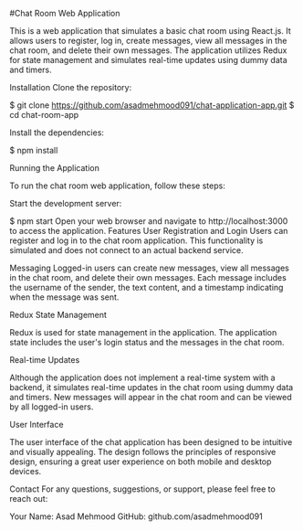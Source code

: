 #Chat Room Web Application

This is a web application that simulates a basic chat room using React.js. It allows users to register, log in, create messages, view all messages in the chat room, and delete their own messages. The application utilizes Redux for state management and simulates real-time updates using dummy data and timers.

Installation
Clone the repository:

$ git clone https://github.com/asadmehmood091/chat-application-app.git
$ cd chat-room-app

Install the dependencies:

$ npm install

Running the Application

To run the chat room web application, follow these steps:

Start the development server:

$ npm start
Open your web browser and navigate to http://localhost:3000 to access the application.
Features
User Registration and Login
Users can register and log in to the chat room application. This functionality is simulated and does not connect to an actual backend service.

Messaging
Logged-in users can create new messages, view all messages in the chat room, and delete their own messages. Each message includes the username of the sender, the text content, and a timestamp indicating when the message was sent.

Redux State Management

Redux is used for state management in the application. The application state includes the user's login status and the messages in the chat room.

Real-time Updates

Although the application does not implement a real-time system with a backend, it simulates real-time updates in the chat room using dummy data and timers. New messages will appear in the chat room and can be viewed by all logged-in users.

User Interface

The user interface of the chat application has been designed to be intuitive and visually appealing. The design follows the principles of responsive design, ensuring a great user experience on both mobile and desktop devices. 




Contact
For any questions, suggestions, or support, please feel free to reach out:

Your Name: Asad Mehmood
GitHub: github.com/asadmehmood091
